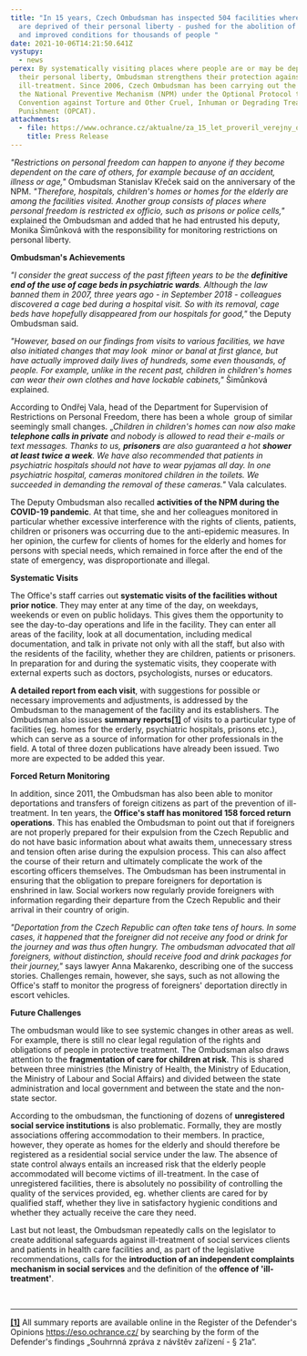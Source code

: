 ```yaml
---
title: "In 15 years, Czech Ombudsman has inspected 504 facilities where people
  are deprived of their personal liberty - pushed for the abolition of cage beds
  and improved conditions for thousands of people "
date: 2021-10-06T14:21:50.641Z
vystupy:
  - news
perex: By systematically visiting places where people are or may be deprived of
  their personal liberty, Ombudsman strengthens their protection against
  ill-treatment. Since 2006, Czech Ombudsman has been carrying out the tasks of
  the National Preventive Mechanism (NPM) under the Optional Protocol to the
  Convention against Torture and Other Cruel, Inhuman or Degrading Treatment or
  Punishment (OPCAT).
attachments:
  - file: https://www.ochrance.cz/aktualne/za_15_let_proveril_verejny_ochrance_prav_fungovani_504_zarizeni_v_nichz_pobyvaji_lide_omezeni_na_osobni_svobode/press_release_-_15_years_of_npm.pdf
    title: Press Release
---
```

<p><em>&quot;Restrictions on personal freedom can happen to anyone if they become dependent on the care of others, for example because of an accident, illness or age,&quot;</em> Ombudsman Stanislav Křeček said on the anniversary of the NPM. <em>&quot;Therefore, hospitals, children&#39;s homes or homes for the elderly are among the facilities visited. Another group consists of places where personal freedom is restricted ex officio, such as prisons or police cells,&quot; </em>explained the Ombudsman and added that he had entrusted his deputy, Monika Šimůnková with the responsibility for monitoring restrictions on personal liberty.</p>

<p><strong>Ombudsman&#39;s Achievements </strong></p>

<p><em>&quot;I consider the great success of the past fifteen years to be the <strong>definitive end of the use of cage beds in psychiatric wards</strong>. Although the law banned them in 2007, three years ago - in September 2018 - colleagues discovered a cage bed during a hospital visit. So with its removal, cage beds have hopefully disappeared from our hospitals for good,&quot;</em> the Deputy Ombudsman said.</p>

<p><em>&quot;However, based on our findings from visits to various facilities, we have also initiated changes that may look &nbsp;minor or banal at first glance, but have actually improved daily lives of hundreds, some even thousands, of people. For example, unlike in the recent past, children in children&#39;s homes can wear their own clothes and have lockable cabinets,&quot;</em> Šimůnková explained.</p>

<p>According to Ondřej Vala, head of the Department for Supervision of Restrictions on Personal Freedom, there has been a whole&nbsp; group of similar seemingly small changes. &bdquo;<em>Children in children&#39;s homes can now also make <strong>telephone calls in private</strong> and nobody is allowed to read their e-mails or text messages. Thanks to us, <strong>prisoners</strong> are also guaranteed a hot <strong>shower at least twice a week</strong>. We have also recommended that patients in psychiatric hospitals should not have to wear pyjamas all day. In one psychiatric hospital, cameras monitored children in the toilets. We succeeded in demanding the removal of these cameras.&quot;</em> Vala calculates.</p>

<p>The Deputy Ombudsman also recalled <strong>activities of the NPM during the COVID-19 pandemic</strong>. At that time, she and her colleagues monitored in particular whether excessive interference with the rights of clients, patients, children or prisoners was occurring due to the anti-epidemic measures. In her opinion, the curfew for clients of homes for the elderly and homes for persons with special needs, which remained in force after the end of the state of emergency, was disproportionate and illegal.</p>

<p><strong>Systematic Visits </strong></p>

<p>The Office&#39;s staff carries out <strong>systematic visits of the facilities without prior notice</strong>. They may enter at any time of the day, on weekdays, weekends or even on public holidays. This gives them the opportunity to see the day-to-day operations and life in the facility. They can enter all areas of the facility, look at all documentation, including medical documentation, and talk in private not only with all the staff, but also with the residents of the facility, whether they are children, patients or prisoners. In preparation for and during the systematic visits, they cooperate with external experts such as doctors, psychologists, nurses or educators.</p>

<p><strong>A detailed report from each visit</strong>, with suggestions for possible or necessary improvements and adjustments, is addressed by the Ombudsman to the management of the facility and its establishers. The Ombudsman also issues <strong>summary reports<a href="#_ftn1"><strong><strong>[1]</strong></strong></a></strong> of visits to a particular type of facilities (eg. homes for the erderly, psychiatric hospitals, prisons etc.), which can serve as a source of information for other professionals in the field. A total of three dozen publications have already been issued. Two more are expected to be added this year.</p>

<p><strong>Forced Return Monitoring</strong></p>

<p>In addition, since 2011, the Ombudsman has also been able to monitor deportations and transfers of foreign citizens as part of the prevention of ill-treatment. In ten years, the <strong>Office&#39;s staff has monitored 158 forced return operations</strong>. This has enabled the Ombudsman to point out that if foreigners are not properly prepared for their expulsion from the Czech Republic and do not have basic information about what awaits them, unnecessary stress and tension often arise during the expulsion process. This can also affect the course of their return and ultimately complicate the work of the escorting officers themselves. The Ombudsman has been instrumental in ensuring that the obligation to prepare foreigners for deportation is enshrined in law. Social workers now regularly provide foreigners with information regarding their departure from the Czech Republic and their arrival in their country of origin.</p>

<p><em>&quot;Deportation from the Czech Republic can often take tens of hours. In some cases, it happened that the foreigner did not receive any food or drink for the journey and was thus often hungry. The ombudsman advocated that all foreigners, without distinction, should receive food and drink packages for their journey,&quot; </em>says lawyer Anna Makarenko, describing one of the success stories. Challenges remain, however, she says, such as not allowing the Office&#39;s staff to monitor the progress of foreigners&#39; deportation directly in escort vehicles.</p>

<p><strong>Future Challenges</strong></p>

<p>The ombudsman would like to see systemic changes in other areas as well. For example, there is still no clear legal regulation of the rights and obligations of people in protective treatment. The Ombudsman also draws attention to the <strong>fragmentation of care for children at risk</strong>. This is shared between three ministries (the Ministry of Health, the Ministry of Education, the Ministry of Labour and Social Affairs) and divided between the state administration and local government and between the state and the non-state sector.</p>

<p>According to the ombudsman, the functioning of dozens of <strong>unregistered social service institutions</strong> is also problematic. Formally, they are mostly associations offering accommodation to their members. In practice, however, they operate as homes for the elderly and should therefore be registered as a residential social service under the law. The absence of state control always entails an increased risk that the elderly people accommodated will become victims of ill-treatment. In the case of unregistered facilities, there is absolutely no possibility of controlling the quality of the services provided, eg. whether clients are cared for by qualified staff, whether they live in satisfactory hygienic conditions and whether they actually receive the care they need.</p>

<p>Last but not least, the Ombudsman repeatedly calls on the legislator to create additional safeguards against ill-treatment of social services clients and patients in health care facilities and, as part of the legislative recommendations, calls for the <strong>introduction of an independent complaints mechanism in social services</strong> and the definition of the <strong>offence of &#39;ill-treatment&#39;</strong>.</p>

<p>&nbsp;</p>

<hr />
<p><a href="#_ftnref1"><strong><strong>[1]</strong></strong></a> All summary reports are available online in the Register of the Defender&#39;s Opinions <a href="https://eso.ochrance.cz/">https://eso.ochrance.cz/</a> by searching by the form of the Defender&#39;s findings &bdquo;Souhrnná zpráva z návštěv zařízení - &sect; 21a&ldquo;.</p>

<p>&nbsp;</p>
